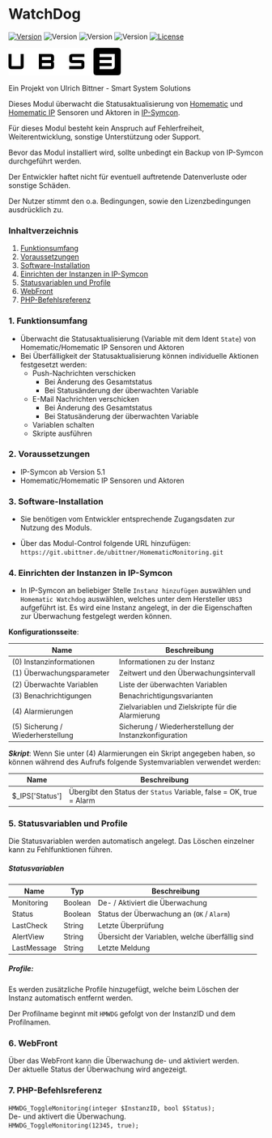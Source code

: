 # WatchDog

[![Version](https://img.shields.io/badge/Symcon_Version-5.1>-red.svg)](https://www.symcon.de/service/dokumentation/entwicklerbereich/sdk-tools/sdk-php/)
![Version](https://img.shields.io/badge/Modul_Version-1.02-blue.svg)
![Version](https://img.shields.io/badge/Modul_Build-3-blue.svg)
![Version](https://img.shields.io/badge/Code-PHP-blue.svg)
[![License](https://img.shields.io/badge/License-CC%20BY--NC--SA%204.0-green.svg)](https://creativecommons.org/licenses/by-nc-sa/4.0/)  

![Logo](../imgs/ubs3_logo.png)  

Ein Projekt von Ulrich Bittner - Smart System Solutions  

Dieses Modul überwacht die Statusaktualisierung von [Homematic](https://www.homematic.com/) und [Homematic IP](https://www.homematic-ip.com/start.html) Sensoren und Aktoren in [IP-Symcon](https://www.symcon.de).

Für dieses Modul besteht kein Anspruch auf Fehlerfreiheit, Weiterentwicklung, sonstige Unterstützung oder Support.

Bevor das Modul installiert wird, sollte unbedingt ein Backup von IP-Symcon durchgeführt werden.

Der Entwickler haftet nicht für eventuell auftretende Datenverluste oder sonstige Schäden.

Der Nutzer stimmt den o.a. Bedingungen, sowie den Lizenzbedingungen ausdrücklich zu.

### Inhaltverzeichnis

1. [Funktionsumfang](#1-funktionsumfang)
2. [Voraussetzungen](#2-voraussetzungen)
3. [Software-Installation](#3-software-installation)
4. [Einrichten der Instanzen in IP-Symcon](#4-einrichten-der-instanzen-in-ip-symcon)
5. [Statusvariablen und Profile](#5-statusvariablen-und-profile)
6. [WebFront](#6-webfront)
7. [PHP-Befehlsreferenz](#7-php-befehlsreferenz)

### 1. Funktionsumfang

* Überwacht die Statusaktualisierung (Variable mit dem Ident `State`) von Homematic/Homematic IP Sensoren und Aktoren
* Bei Überfälligkeit der Statusaktualisierung können individuelle Aktionen festgesetzt werden:
  * Push-Nachrichten verschicken
    * Bei Änderung des Gesamtstatus
    * Bei Statusänderung der überwachten Variable
  * E-Mail Nachrichten verschicken
    * Bei Änderung des Gesamtstatus
    * Bei Statusänderung der überwachten Variable
  * Variablen schalten
  * Skripte ausführen
  
### 2. Voraussetzungen

- IP-Symcon ab Version 5.1
- Homematic/Homematic IP Sensoren und Aktoren

### 3. Software-Installation

- Sie benötigen vom Entwickler entsprechende Zugangsdaten zur Nutzung des Moduls.  

- Über das Modul-Control folgende URL hinzufügen: `https://git.ubittner.de/ubittner/HomematicMonitoring.git`

### 4. Einrichten der Instanzen in IP-Symcon

- In IP-Symcon an beliebiger Stelle `Instanz hinzufügen` auswählen und `Homematic Watchdog` auswählen, welches unter dem Hersteller `UBS3` aufgeführt ist. Es wird eine Instanz angelegt, in der die Eigenschaften zur Überwachung festgelegt werden können.

__Konfigurationsseite__:

Name                                | Beschreibung
----------------------------------- | ---------------------------------
(0) Instanzinformationen            | Informationen zu der Instanz
(1) Überwachungsparameter           | Zeitwert und den Überwachungsintervall 
(2) Überwachte Variablen            | Liste der überwachten Variablen
(3) Benachrichtigungen              | Benachrichtigungsvarianten
(4) Alarmierungen                   | Zielvariablen und Zielskripte für die Alarmierung
(5) Sicherung / Wiederherstellung   | Sicherung / Wiederherstellung der Instanzkonfiguration

___Skript___: Wenn Sie unter (4) Alarmierungen ein Skript angegeben haben, so können während des Aufrufs folgende Systemvariablen verwendet werden:

Name                                | Beschreibung
----------------------------------- | ---------------------------------
$_IPS['Status']                     | Übergibt den Status der `Status` Variable, false = OK, true = Alarm

### 5. Statusvariablen und Profile

Die Statusvariablen werden automatisch angelegt. Das Löschen einzelner kann zu Fehlfunktionen führen.

##### Statusvariablen

Name         | Typ       | Beschreibung
------------ | --------- | ----------------
Monitoring   | Boolean   | De- / Aktiviert die Überwachung 
Status       | Boolean   | Status der Überwachung an (`OK` / `Alarm`)
LastCheck    | String    | Letzte Überprüfung
AlertView    | String    | Übersicht der Variablen, welche überfällig sind
LastMessage  | String    | Letzte Meldung

##### Profile:

Es werden zusätzliche Profile hinzugefügt, welche beim Löschen der Instanz automatisch entfernt werden.

Der Profilname beginnt mit `HMWDG` gefolgt von der InstanzID und dem Profilnamen.

### 6. WebFront

Über das WebFront kann die Überwachung de- und aktiviert werden.  
Der aktuelle Status der Überwachung wird angezeigt.

### 7. PHP-Befehlsreferenz

`HMWDG_ToggleMonitoring(integer $InstanzID, bool $Status);`  
De- und aktivert die Überwachung.  
`HMWDG_ToggleMonitoring(12345, true);`
